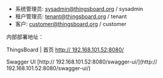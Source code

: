 * 系统管理员: [sysadmin@thingsboard.org](mailto:sysadmin@thingsboard.org) / sysadmin
* 租户管理员: [tenant@thingsboard.org](mailto:tenant@thingsboard.org) / tenant
* 客户: [customer@thingsboard.org](mailto:customer@thingsboard.org) / customer

内部部署地址：

ThingsBoard | 首页
[http:// 192.168.101.52:8080/](http://192.168.101.52:8080/)

Swagger UI
[http:// 192.168.101.52:8080/swagger-ui/](http:// 192.168.101.52:8080/swagger-ui/)
